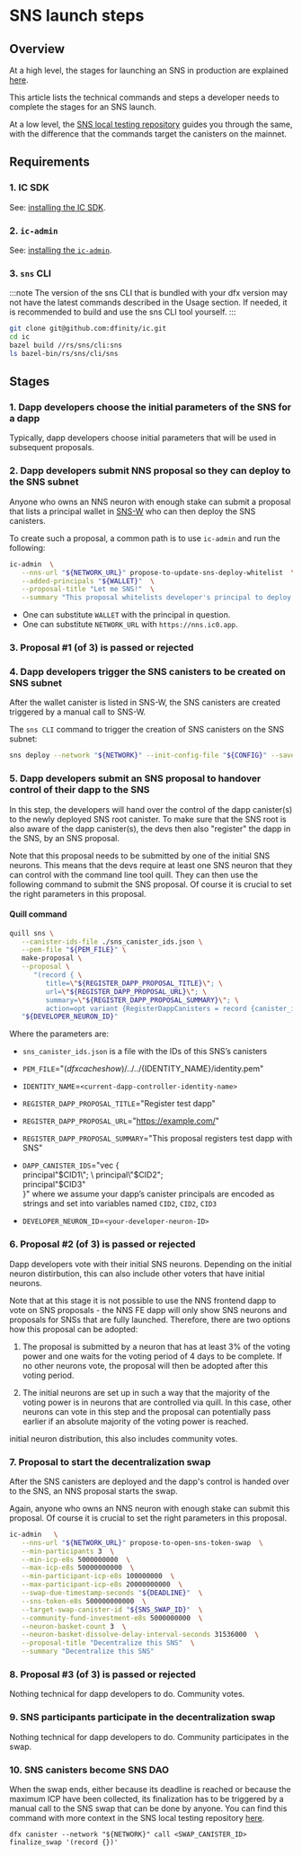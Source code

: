 # SNS launch steps

## Overview
At a high level, the stages for launching an SNS in production are explained [here](../launching/launch-summary.md).

This article lists the technical commands and steps a developer needs to complete the stages for an SNS launch.

At a low level, the [SNS local testing repository](../testing/testing-locally.md) guides you through the same, with the difference that the commands target the canisters on the mainnet.

## Requirements

### 1. IC SDK

See: [installing the IC SDK](../../../setup/install).

### 2. `ic-admin`

See: [installing the `ic-admin`](../../../setup/ic-admin.md).

### 3. `sns` CLI

:::note
The version of the sns CLI that is bundled with your dfx version may not have the latest commands described in the Usage section. If needed, it is recommended to build and use the sns CLI tool yourself.
:::

```bash
git clone git@github.com:dfinity/ic.git
cd ic
bazel build //rs/sns/cli:sns
ls bazel-bin/rs/sns/cli/sns 
```
## Stages

### 1. Dapp developers choose the initial parameters of the SNS for a dapp

Typically, dapp developers choose initial parameters that will be used in subsequent proposals.

### 2. Dapp developers submit NNS proposal so they can deploy to the SNS subnet

Anyone who owns an NNS neuron with enough stake can submit a proposal
that lists a principal wallet in [SNS-W](../introduction/sns-architecture.md#SNS-W) who can then deploy the SNS canisters.

To create such a proposal, a common path is to use `ic-admin` and run the following:

```bash 
ic-admin  \
   --nns-url "${NETWORK_URL}" propose-to-update-sns-deploy-whitelist  \
   --added-principals "${WALLET}"  \
   --proposal-title "Let me SNS!"  \
   --summary "This proposal whitelists developer's principal to deploy SNS"
``` 

* One can substitute `WALLET` with the principal in question.
* One can substitute `NETWORK_URL` with `https://nns.ic0.app`.

### 3. Proposal #1 (of 3) is passed or rejected

### 4. Dapp developers trigger the SNS canisters to be created on SNS subnet

After the wallet canister is listed in SNS-W, 
the SNS canisters are created triggered by a manual call to SNS-W.

The `sns CLI` command to trigger the creation of SNS canisters on the SNS subnet: 

```bash
sns deploy --network "${NETWORK}" --init-config-file "${CONFIG}" --save-to "sns_canister_ids.json" 
```

### 5. Dapp developers submit an SNS proposal to handover control of their dapp to the SNS

In this step, the developers will hand over the control of the dapp canister(s) to the newly deployed SNS root canister. To make sure that the SNS root is also aware of the dapp canister(s), the devs then also "register" the dapp in the SNS, by an SNS proposal.

Note that this proposal needs to be submitted by one of the initial SNS neurons. This means that the devs require at least one SNS neuron that they can control with the command line tool quill. They can then use the following command to submit the SNS proposal.
Of course it is crucial to set the right parameters in this proposal.

#### Quill command

```bash
quill sns \
   --canister-ids-file ./sns_canister_ids.json \
   --pem-file "${PEM_FILE}" \
   make-proposal \
   --proposal \
      "(record { \
         title=\"${REGISTER_DAPP_PROPOSAL_TITLE}\"; \
         url=\"${REGISTER_DAPP_PROPOSAL_URL}\"; \
         summary=\"${REGISTER_DAPP_PROPOSAL_SUMMARY}\"; \
         action=opt variant {RegisterDappCanisters = record {canister_ids=${DAPP_CANISTER_IDS}}}})" \
   "${DEVELOPER_NEURON_ID}"
```

Where the parameters are:

* `sns_canister_ids.json` is a file with the IDs of this SNS’s canisters

* `PEM_FILE`="$(dfx cache show)/../../${IDENTITY_NAME}/identity.pem"

* `IDENTITY_NAME`=`<current-dapp-controller-identity-name>`

* `REGISTER_DAPP_PROPOSAL_TITLE`="Register test dapp"

* `REGISTER_DAPP_PROPOSAL_URL`="https://example.com/"

* `REGISTER_DAPP_PROPOSAL_SUMMARY`="This proposal registers test dapp with SNS"

* `DAPP_CANISTER_IDS`="vec { \
 principal\"$CID1\"; \
 principal\"$CID2\"; \
 principal\"$CID3\" \
}" where we assume your dapp’s canister principals are encoded as strings and set into variables named `CID2`, `CID2`, `CID3`

* `DEVELOPER_NEURON_ID`=`<your-developer-neuron-ID>`

### 6. Proposal #2 (of 3) is passed or rejected

Dapp developers vote with their initial SNS neurons. Depending on the initial neuron distirbution, this can also include other voters that have initial neurons. 

Note that at this stage it is not possible to use the NNS frontend dapp to vote on SNS proposals - the NNS FE dapp will only show SNS neurons and proposals for SNSs that are fully launched. 
Therefore, there are two options how this proposal can be adopted:

1) The proposal is submitted by a neuron that has at least 3% of the voting power and one waits for the voting period of 4 days to be complete. If no other neurons vote, the proposal will then be adopted after this voting period.

2) The initial neurons are set up in such a way that the majority of the voting power is in neurons that are controlled via quill. In this case, other neurons can vote in this step and the proposal can potentially pass earlier if an absolute majority of the voting power is reached.

initial neuron distribution, this also includes community votes.

### 7. Proposal to start the decentralization swap

After the SNS canisters are deployed and the dapp's control is handed over to the SNS, an NNS proposal starts the swap.

Again, anyone who owns an NNS neuron with enough stake can submit this proposal.
Of course it is crucial to set the right parameters in this proposal.

```bash
ic-admin   \
   --nns-url "${NETWORK_URL}" propose-to-open-sns-token-swap  \
   --min-participants 3  \
   --min-icp-e8s 5000000000  \
   --max-icp-e8s 50000000000  \
   --min-participant-icp-e8s 100000000  \
   --max-participant-icp-e8s 20000000000  \
   --swap-due-timestamp-seconds "${DEADLINE}"  \
   --sns-token-e8s 500000000000  \
   --target-swap-canister-id "${SNS_SWAP_ID}"  \
   --community-fund-investment-e8s 5000000000  \
   --neuron-basket-count 3  \
   --neuron-basket-dissolve-delay-interval-seconds 31536000  \
   --proposal-title "Decentralize this SNS"  \
   --summary "Decentralize this SNS"
```

### 8. Proposal #3 (of 3) is passed or rejected

Nothing technical for dapp developers to do. Community votes.

### 9. SNS participants participate in the decentralization swap

Nothing technical for dapp developers to do. Community participates in the swap.

### 10. SNS canisters become SNS DAO

When the swap ends, either because its deadline is reached or because the maximum
ICP have been collected, its finalization has to be triggered by a manual call
to the SNS swap that can be done by anyone.
You can find this command with more context in the SNS local testing repository
[here](https://github.com/dfinity/sns-testing/blob/main/finalize_sns_sale.sh#L8).

```
dfx canister --network "${NETWORK}" call <SWAP_CANISTER_ID> finalize_swap '(record {})'
```
